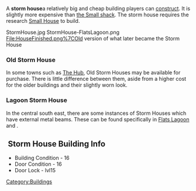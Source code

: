 A **storm house**a relatively big and cheap building players can
[construct](Construction.md "wikilink"). It is slightly more expensive than
[the Small shack](Small_Shack.md "wikilink"). The storm house requires the
research [Small House](Small_House_(Tech).md "wikilink") to build.

StormHouse.jpg StormHouse-FlatsLagoon.png <File:HouseFinished.png%7COld>
version of what later became the Storm House

### Old Storm House

In some towns such as [The Hub](The_Hub.md "wikilink"), Old Storm Houses
may be available for purchase. There is little difference between them,
aside from a higher cost for the older buildings and their slightly worn
look.

### Lagoon Storm House

In the central south east, there are some instances of Storm Houses
which have external metal beams. These can be found specifically in
[Flats Lagoon](Flats_Lagoon.md "wikilink") and [](Secret_Drug_Farm.md).

##  Storm House Building Info

- Building Condition - 16
- Door Condition - 16
- Door Lock - lvl15

[Category:Buildings](Category:Buildings "wikilink")